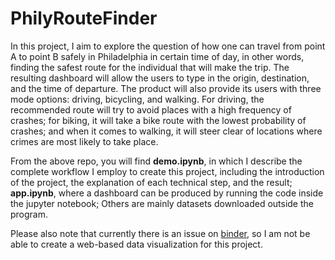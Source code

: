 # PhilyRouteFinder

In this project, I aim to explore the question of how one can travel from point A to point B safely in Philadelphia in certain time of 
day, in other words, finding the safest route for the individual that will make the trip. The resulting dashboard will allow the users 
to type in the origin, destination, and the time of departure. The product will also provide its users with three mode options: driving,
bicycling, and walking. For driving, the recommended route will try to avoid places with a high frequency of crashes; for biking, it will 
take a bike route with the lowest probability of crashes; and when it comes to walking, it will steer clear of locations where crimes
are most likely to take place.

From the above repo, you will find **demo.ipynb**, in which I describe the complete workflow I employ to create this project, including the introduction of the project, the explanation of each technical step, and the result; **app.ipynb**, where a dashboard can be produced by running the code inside the jupyter notebook; Others are mainly datasets downloaded outside the program. 

Please also note that currently there is an issue on [binder](https://mybinder.org/), so I am not be able to create a web-based data visualization for this project.
